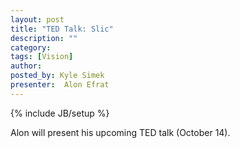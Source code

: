```yaml
---
layout: post
title: "TED Talk: Slic"
description: ""
category: 
tags: [Vision]
author: 
posted_by: Kyle Simek
presenter:  Alon Efrat
---
```

{% include JB/setup %}

Alon will present his upcoming TED talk (October 14).
